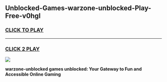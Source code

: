 
## Unblocked-Games-warzone-unblocked-Play-Free-v0hgl
<h3>
<a href="https://premium76.site?title=warzone-unblocked&ref=23A">CLICK TO PLAY</a></h3>
<hr>

<h3>
<a href="https://premium76.site?title=warzone-unblocked&ref=23A">CLICK 2 PLAY</a>
  
</h3>

<a href="https://premium76.site?title=warzone-unblocked&ref=23A"><img src="https://clearcache.store/games.png"></a>


**warzone-unblocked games unblocked: Your Gateway to Fun and Accessible Online Gaming**
